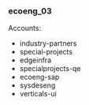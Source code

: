 ### ecoeng_03

Accounts:
- industry-partners
- special-projects
- edgeinfra
- specialprojects-qe
- ecoeng-sap
- sysdeseng
- verticals-ui